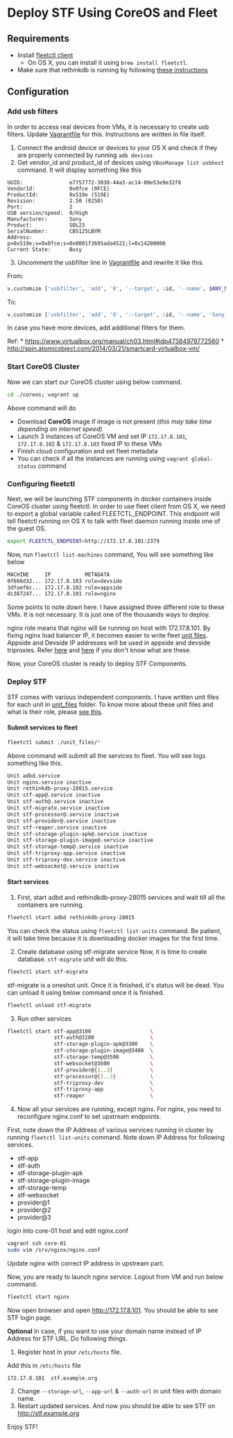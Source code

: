 # Deploy STF Using CoreOS and Fleet

## Requirements
- Install [fleetctl client](https://coreos.com/fleet/docs/latest/launching-containers-fleet.html)
  - On OS X, you can install it using `brew install fleetctl`.
- Make sure that rethinkdb is running by following [these instructions](../README.md#create-rethinkdb-cluster)

## Configuration

### Add usb filters
In order to access real devices from VMs, it is necessary to create usb filters. Update [Vagrantfile](../coreos/Vagrantfile) for this. Instructions are written in file itself.

1. Connect the android device or devices to your OS X and check if they are properly connected by running `adb devices`
2. Get vendor_id and product_id of devices using `VBoxManage list usbhost` command. It will display something like this

  ```
  UUID:               e7757772-3030-44a3-ac14-00e53e9e32f8
  VendorId:           0x0fce (0FCE)
  ProductId:          0x519e (519E)
  Revision:           2.50 (0250)
  Port:               2
  USB version/speed:  0/High
  Manufacturer:       Sony
  Product:            SOL23
  SerialNumber:       CB5125LBYM
  Address:            p=0x519e;v=0x0fce;s=0x0001f3695ada4522;l=0x14200000
  Current State:      Busy
  ```

3. Uncomment the usbfilter line in [Vagrantfile](../coreos/Vagrantfile) and rewrite it like this.

  From:
  ```sh
  v.customize ['usbfilter', 'add', '0', '--target', :id, '--name', $ANY_NAME, '--vendorid', $VENDOR_ID, '--productid', $PRODUCT_ID]
  ```
  To:
  ```sh
  v.customize ['usbfilter', 'add', '0', '--target', :id, '--name', 'Sony SOL23', '--vendorid', '0x0fce', '--productid', '0x519e']
  ```

  In case you have more devices, add additional filters for them.

  Ref:
    * https://www.virtualbox.org/manual/ch03.html#idp47384979772560
    * http://spin.atomicobject.com/2014/03/21/smartcard-virtualbox-vm/

### Start CoreOS Cluster

Now we can start our CoreOS cluster using below command.

```sh
cd ./coreos; vagrant up
```

Above command will do
- Download **CoreOS** image if image is not present (*this may take time depending on internet speed*)
- Launch 3 instances of CoreOS VM and set IP `172.17.8.101`, `172.17.8.102` & `172.17.8.103` fixed IP to these VMs
- Finish cloud configuration and set fleet metadata
- You can check if all the instances are running using `vagrant global-status` command


### Configuring fleetctl
Next, we will be launching STF components in docker containers inside CoreOS cluster using fleetctl. In order to use fleet client from OS X, we need to export a global variable called FLEETCTL_ENDPOINT. This endpoint will tell fleetctl running on OS X to talk with fleet daemon running inside one of the guest OS.

```sh
export FLEETCTL_ENDPOINT=http://172.17.8.101:2379
```

Now, run `fleetctl list-machines` command, You will see something like below

```sh
MACHINE     IP           METADATA
0f666d32... 172.17.8.103 role=devside
3dfaef6c... 172.17.8.102 role=appside
dc387247... 172.17.8.101 role=nginx
```

Some points to note down here. I have assigned three different role to these VMs. It is not necessary. It is just one of the thousands ways to deploy.

nginx role means that nginx will be running on host with 172.17.8.101. By fixing nginx load balancer IP, it becomes easier to write fleet [unit files](../coreos/unit_files). Appside and Devside IP addresses will be used in appside and devside triproxies. Refer [here](https://github.com/openstf/stf/blob/master/doc/DEPLOYMENT.md#stf-triproxy-appservice) and [here](https://github.com/openstf/stf/blob/master/doc/DEPLOYMENT.md#stf-triproxy-devservice) if you don't know what are these.

Now, your CoreOS cluster is ready to deploy STF Components.

### Deploy STF
STF comes with various independent components. I have written unit files for each unit in [unit_files](../coreos/unit_files) folder. To know more about these unit files and what is their role, please [see this](https://github.com/openstf/stf/blob/master/doc/DEPLOYMENT.md).

#### Submit services to fleet

```sh
fleetctl submit ./unit_files/*
```

Above command will submit all the services to fleet. You will see logs something like this.

```sh
Unit adbd.service
Unit nginx.service inactive
Unit rethinkdb-proxy-28015.service
Unit stf-app@.service inactive
Unit stf-auth@.service inactive
Unit stf-migrate.service inactive
Unit stf-processor@.service inactive
Unit stf-provider@.service inactive
Unit stf-reaper.service inactive
Unit stf-storage-plugin-apk@.service inactive
Unit stf-storage-plugin-image@.service inactive
Unit stf-storage-temp@.service inactive
Unit stf-triproxy-app.service inactive
Unit stf-triproxy-dev.service inactive
Unit stf-websocket@.service inactive
```

#### Start services

1. First, start adbd and rethindkdb-proxy-28015 services and wait till all the containers are running.
  ```sh
  fleetctl start adbd rethinkdb-proxy-28015
  ```

  You can check the status using `fleetctl list-units` command. Be patient, it will take time because it is downloading docker images for the first time.

2. Create database using stf-migrate service
  Now, it is time to create database. `stf-migrate` unit will do this.

  ```sh
  fleetctl start stf-migrate
  ```

  stf-migrate is a oneshot unit. Once it is finished, it's status will be dead. You can unload it using below command once it is finished.

  ```sh
  fleetctl unload stf-migrate
  ```

3. Run other services
  ```sh
  fleetctl start stf-app@3100                   \
                 stf-auth@3200                  \
                 stf-storage-plugin-apk@3300    \
                 stf-storage-plugin-image@3400  \
                 stf-storage-temp@3500          \
                 stf-websocket@3600             \
                 stf-provider@{1..3}            \
                 stf-processor@{1..3}           \
                 stf-triproxy-dev               \
                 stf-triproxy-app               \
                 stf-reaper                     \
  ```

4. Now all your services are running, except nginx. For nginx, you need to reconfigure nginx.conf to set upstream endpoints.

  First, note down the IP Address of various services running in cluster by running `fleetctl list-units` command. Note down IP Address for following services.
  - stf-app
  - stf-auth
  - stf-storage-plugin-apk
  - stf-storage-plugin-image
  - stf-storage-temp
  - stf-websocket
  - provider@1
  - provider@2
  - provider@3

  login into core-01 host and edit nginx.conf

  ```sh
  vagrant ssh core-01
  sudo vim /srv/nginx/nginx.conf
  ```
  Update nginx with correct IP address in upstream part.

  Now, you are ready to launch nginx service. Logout from VM and run below command.

  ```sh
  fleetctl start nginx
  ```

Now open browser and open http://172.17.8.101. You should be able to see STF login page.

**Optional** In case, if you want to use your domain name instead of IP Address for STF URL. Do following things.
1. Register host in your `/etc/hosts` file.

  Add this in `/etc/hosts` file

  ```
  172.17.8.101  stf.example.org
  ```

2. Change `--storage-url`, `--app-url` & `--auth-url` in unit files with domain name.
3. Restart updated services. And now you should be able to see STF on http://stf.example.org

Enjoy STF!
